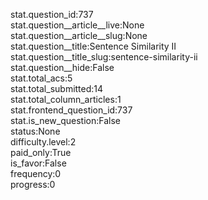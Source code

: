 stat.question_id:737  
stat.question__article__live:None  
stat.question__article__slug:None  
stat.question__title:Sentence Similarity II  
stat.question__title_slug:sentence-similarity-ii  
stat.question__hide:False  
stat.total_acs:5  
stat.total_submitted:14  
stat.total_column_articles:1  
stat.frontend_question_id:737  
stat.is_new_question:False  
status:None  
difficulty.level:2  
paid_only:True  
is_favor:False  
frequency:0  
progress:0  
